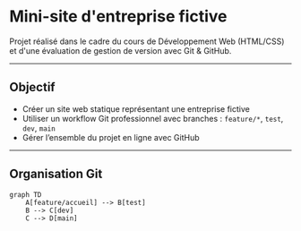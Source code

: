 # Mini-site d'entreprise fictive

Projet réalisé dans le cadre du cours de Développement Web (HTML/CSS) et d'une évaluation de gestion de version avec Git & GitHub.

---

## Objectif

- Créer un site web statique représentant une entreprise fictive
- Utiliser un workflow Git professionnel avec branches : `feature/*`, `test`, `dev`, `main`
- Gérer l’ensemble du projet en ligne avec GitHub

---

## Organisation Git

```mermaid
graph TD
    A[feature/accueil] --> B[test]
    B --> C[dev]
    C --> D[main]
